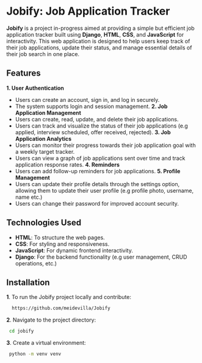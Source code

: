 
# Jobify: Job Application Tracker

**Jobify** is a project in-progress aimed at providing a simple but efficient job application tracker built using **Django**, **HTML**, **CSS**, and **JavaScript** for interactivity. This web application is designed to help users keep track of their job applications, update their status, and manage essential details of their job search in one place.

## Features

**1. User Authentication**
- Users can create an account, sign in, and log in securely.
- The system supports login and session management.
**2. Job Application Management**
- Users can create, read, update, and delete their job applications.
- Users can track and visualize the status of their job applications (e.g applied, interview scheduled, offer received, rejected).
**3. Job Application Analytics**
- Users can monitor their progress towards their job application goal with a weekly target tracker.
- Users can view a graph of job applications sent over time and track application response rates.
**4. Reminders**
- Users can add follow-up reminders for job applications.
**5. Profile Management**
- Users can update their profile details through the settings option, allowing them to update their user profile (e.g profile photo, username, name etc.)
- Users can change their password for improved account security.

## Technologies Used

- **HTML**: To structure the web pages.
- **CSS**: For styling and responsiveness.
- **JavaScript**: For dynamic frontend interactivity.
- **Django**: For the backend functionality (e.g user management, CRUD operations, etc.)




## Installation

**1**. To run the Jobify project locally and contribute:

```bash
  https://github.com/meidevilla/Jobify
```
**2**. Navigate to the project directory:
```bash
 cd jobify
```

**3**. Create a virtual environment:
```bash
 python -m venv venv
```
